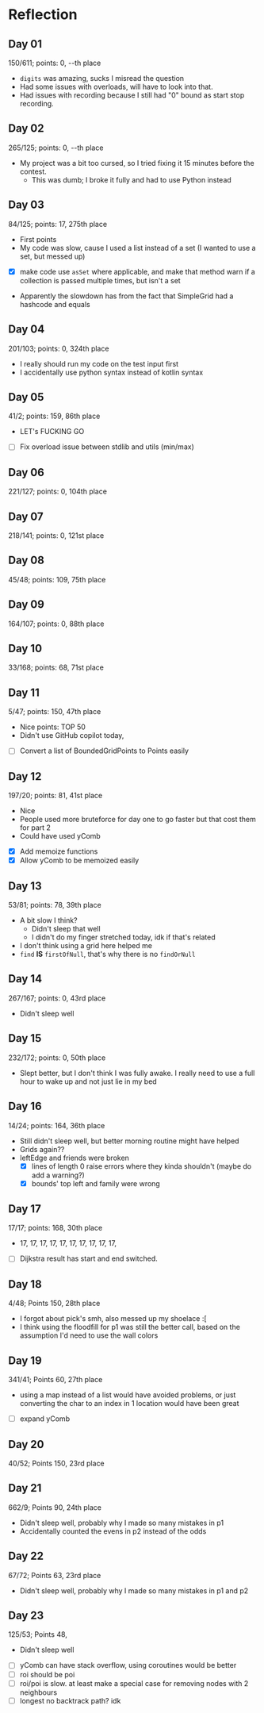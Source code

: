 # Reflection

## Day 01
150/611; points: 0, --th place
* `digits` was amazing, sucks I misread the question
* Had some issues with overloads, will have to look into that.
* Had issues with recording because I still had "0" bound as start stop recording.

## Day 02
265/125; points: 0, --th place
* My project was a bit too cursed, so I tried fixing it 15 minutes before the contest.
  * This was dumb; I broke it fully and had to use Python instead

## Day 03
84/125; points: 17, 275th place
* First points
* My code was slow, cause I used a list instead of a set (I wanted to use a set, but messed up)
* [x] make code use `asSet` where applicable, and make that method warn 
      if a collection is passed multiple times, but isn't a set
* Apparently the slowdown has from the fact that SimpleGrid had a hashcode and equals

## Day 04
201/103; points: 0, 324th place
* I really should run my code on the test input first
* I accidentally use python syntax instead of kotlin syntax

## Day 05
41/2; points: 159, 86th place
* LET's FUCKING GO
* [ ] Fix overload issue between stdlib and utils (min/max)

## Day 06
221/127; points: 0, 104th place

## Day 07
218/141; points: 0, 121st place

## Day 08
45/48; points: 109, 75th place

## Day 09
164/107; points: 0, 88th place

## Day 10
33/168; points: 68, 71st place

## Day 11
5/47; points: 150, 47th place
* Nice points: TOP 50
* Didn't use GitHub copilot today,
* [ ] Convert a list of BoundedGridPoints to Points easily

## Day 12
197/20; points: 81, 41st place
* Nice
* People used more bruteforce for day one to go faster but that cost
    them for part 2
* Could have used yComb
* [x] Add memoize functions
* [x] Allow yComb to be memoized easily

## Day 13
53/81; points: 78, 39th place
* A bit slow I think? 
  * Didn't sleep that well
  * I didn't do my finger stretched today, idk if that's related
* I don't think using a grid here helped me
* `find` **IS** `firstOfNull`, that's why there is no `findOrNull`

## Day 14
267/167; points: 0, 43rd place
* Didn't sleep well

## Day 15
232/172; points: 0, 50th place
* Slept better, but I don't think I was fully awake. 
    I really need to use a full hour to wake up and 
    not just lie in my bed

## Day 16
14/24; points: 164, 36th place
* Still didn't sleep well, but better morning routine might have helped
* Grids again??
* leftEdge and friends were broken
  * [x] lines of length 0 raise errors where they kinda shouldn't (maybe do add a warning?)
  * [x] bounds' top left and family were wrong

## Day 17
17/17; points: 168, 30th place
* 17, 17, 17, 17, 17, 17, 17, 17, 17, 17,
* [ ] Dijkstra result has start and end switched.

## Day 18
4/48; Points 150, 28th place
* I forgot about pick's smh, also messed up my shoelace :[
* I think using the floodfill for p1 was still the 
    better call, based on the assumption I'd need to use the wall colors

## Day 19
341/41; Points 60, 27th place
* using a map instead of a list would have avoided problems, or 
    just converting the char to an index in 1 location would have been great
* [ ] expand yComb

## Day 20
40/52; Points 150, 23rd place

## Day 21
662/9; Points 90, 24th place
* Didn't sleep well, probably why I made so many mistakes in p1
* Accidentally counted the evens in p2 instead of the odds

## Day 22
67/72; Points 63, 23rd place
* Didn't sleep well, probably why I made so many mistakes in p1 and p2

## Day 23
125/53; Points 48,
* Didn't sleep well
* [ ] yComb can have stack overflow, using coroutines would be better
* [ ] roi should be poi
* [ ] roi/poi is slow. at least make a special case for removing nodes with 2 neighbours
* [ ] longest no backtrack path? idk